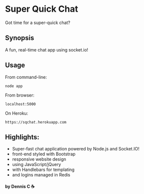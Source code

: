 # Super Quick Chat

Got time for a super-quick chat?

## Synopsis

A fun, real-time chat app using socket.io!

## Usage

From command-line:

```
node app
```

From browser:

```
localhost:5000
```

On Heroku:

```
https://sqchat.herokuapp.com
```

## Highlights:

* Super-fast chat application powered by Node.js and Socket.IO!
* front-end styled with Bootstrap
* responsive website design
* using JavaScript/jQuery
* with Handlebars for templating
* and logins managed in Redis

#### by Dennis C :coffee:
